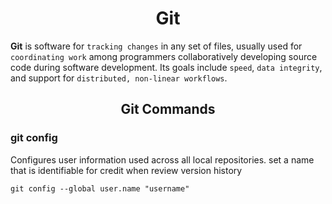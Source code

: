 <h1 align="center">Git</h1>

**Git** is software for `tracking changes` in any set of files, usually used for `coordinating work` among programmers collaboratively developing source code during software development. Its goals include `speed`, `data integrity`, and support for `distributed, non-linear workflows`.

<h2 align="center">Git Commands</h2>

### **git config**
Configures user information used across all local repositories. set a name that is identifiable for credit when review version history
```
git config --global user.name "username"
```
